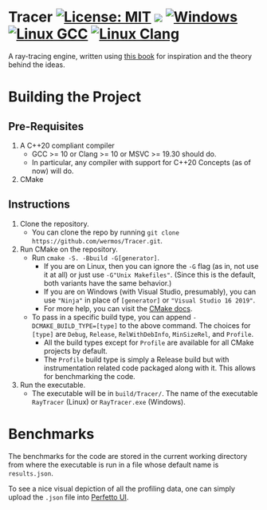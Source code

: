# Tracer [![License: MIT](https://img.shields.io/badge/License-MIT-yellow.svg)](https://opensource.org/licenses/MIT) [![](https://tokei.rs/b1/github/wermos/Tracer)](https://tokei.rs/b1/github/wermos/Tracer) [![Windows](https://github.com/wermos/Tracer/actions/workflows/windows.yml/badge.svg)](https://github.com/wermos/Tracer/actions/workflows/windows.yml) [![Linux GCC](https://github.com/wermos/Tracer/actions/workflows/linux-gcc.yml/badge.svg)](https://github.com/wermos/Tracer/actions/workflows/linux-gcc.yml) [![Linux Clang](https://github.com/wermos/Tracer/actions/workflows/linux-clang.yml/badge.svg)](https://github.com/wermos/Tracer/actions/workflows/linux-clang.yml)
A ray-tracing engine, written using [this book](https://raytracing.github.io/books/RayTracingInOneWeekend.html) for inspiration and the theory behind the ideas.

# Building the Project

## Pre-Requisites

1. A C++20 compliant compiler
    * GCC >= 10 or Clang >= 10 or MSVC >= 19.30 should do.
    * In particular, any compiler with support for C++20 Concepts (as of now) will do.
2. CMake

## Instructions
1. Clone the repository.
    * You can clone the repo by running `git clone https://github.com/wermos/Tracer.git`.
2. Run CMake on the repository.
    * Run `cmake -S. -Bbuild -G[generator]`.
        - If you are on Linux, then you can ignore the `-G` flag (as in, not use it at all) or just use `-G"Unix Makefiles"`. (Since this is the default, both variants have the same behavior.)
		- If you are on Windows (with Visual Studio, presumably), you can use `"Ninja"` in place of `[generator]` or `"Visual Studio 16 2019"`.
		- For more help, you can visit the [CMake docs](https://cmake.org/cmake/help/latest/manual/cmake-generators.7.html).
	* To pass in a specific build type, you can append `-DCMAKE_BUILD_TYPE=[type]` to the above command. The choices for `[type]` are `Debug`, `Release`, `RelWithDebInfo`, `MinSizeRel`, and `Profile`.
	    - All the build types except for `Profile` are available for all CMake projects by default.
		- The `Profile` build type is simply a Release build but with instrumentation related code packaged along with it. This allows for benchmarking the code.
3. Run the executable.
    * The executable will be in `build/Tracer/`. The name of the executable `RayTracer` (Linux) or `RayTracer.exe` (Windows).

# Benchmarks
The benchmarks for the code are stored in the current working directory from where the executable is run in a file whose default name is `results.json`.

To see a nice visual depiction of all the profiling data, one can simply upload the `.json` file into [Perfetto UI](https://ui.perfetto.dev/).
